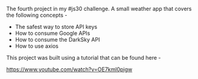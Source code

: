 The fourth project in my #js30 challenge. A small weather app that covers the following concepts -

- The safest way to store API keys
- How to consume Google APIs
- How to consume the DarkSky API
- How to use axios


This project was built using a tutorial that can be found here -


https://www.youtube.com/watch?v=OE7kml0pigw
